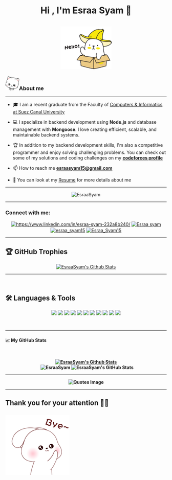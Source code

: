 <h1 align="center">Hi , I'm Esraa Syam 🖤
</br> </br><img align = "center" src="https://github.com/EsraaSyam/EsraaSyam/blob/main/stickers/hi-hello.gif" width="160"> </h1>


 ### <img  src="https://github.com/EsraaSyam/EsraaSyam/blob/main/stickers/toofio-pays.gif" width="8.5%">About me


---

<!-- <p align="center">
  <a href="https://github.com/DenverCoder1/readme-typing-svg"><img src="https://readme-typing-svg.demolab.com?font=Fira+Code&size=23&pause=1000&color=FFBBD3&background=86FFB400&center=true&vCenter=true&random=false&width=435&lines=Computer+Science+Student;Competitive+Programmer;Software+Engineer;Backend+Developer"></a>
</p> -->

-  🎓 I am a recent graduate from the Faculty of [Computers & Informatics at Suez Canal University](http://suez.edu.eg/ar/?page_id=7325&lang=en)

- 💻 I specialize in backend development using **Node.js** and database management with **Mongoose**. I love creating efficient, scalable, and maintainable backend systems.

- 🏆 In addition to my backend development skills, I'm also a competitive programmer and enjoy solving challenging problems. You can check out some of my solutions and coding challenges on my **[codeforces profile](https://codeforces.com/profile/Sira)**

- 📫 How to reach me **esraasyam15@gmail.com**

- 🔭 You can look at my [Resume](https://drive.google.com/file/d/1A75DH8U7XbNA0qV8YROoKriDguV9F3X3/view?usp=sharing) for more details about me 

---

<p align="center"> <img src="https://komarev.com/ghpvc/?username=EsraaSyam&label=Profile%20views&color=0e75b6&style=flat" alt="EsraaSyam" height=25px, width=160px/> 
</p>

---

<h3 align="left"> Connect with me:</h3>
<p align="center">
<a href="https://www.linkedin.com/in/esraa-syam-232a8b240/" target="blank"><img align="center" src="https://raw.githubusercontent.com/rahuldkjain/github-profile-readme-generator/master/src/images/icons/Social/linked-in-alt.svg" alt="https://www.linkedin.com/in/esraa-syam-232a8b240/" height="30" width="60" /></a>
<a href="https://www.hackerrank.com/UGS_141198" target="blank"><img align="center" src="https://raw.githubusercontent.com/rahuldkjain/github-profile-readme-generator/master/src/images/icons/Social/hackerrank.svg" alt="Esraa syam" height="30" width="60" /></a>
<a href="https://codeforces.com/profile/esraa_syam15" target="blank"><img align="center" src="https://raw.githubusercontent.com/rahuldkjain/github-profile-readme-generator/master/src/images/icons/Social/codeforces.svg" alt="esraa_syam15" height="30" width="30" /></a>
<a href="https://leetcode.com/Esraa_Syam15/" target="blank"><img align="center" src="https://raw.githubusercontent.com/rahuldkjain/github-profile-readme-generator/master/src/images/icons/Social/leet-code.svg" alt="Esraa_Syam15" height="30" width="80" /></a>
<!-- <img align="right" src="https://github.com/EsraaSyam/EsraaSyam/blob/main/quack-quack-dance.gif" width = "180"/>  -->

---
  ## 🏆 GitHub Trophies
<p align="center">
    <a href="https://github.com/anuraghazra/github-readme-stats"><img alt="EsraaSyam's Github Stats" src="https://github-profile-trophy.vercel.app/?username=EsraaSyam&theme=radical&no-frame=false&no-bg=true&margin-w=4" height="250px"/></a>

---

<!---languages & Tools text --->

<div>&nbsp;</div>
<h2 align="left">🛠️ Languages & Tools</h2></p>
<div align="center">

<!--- language icons --->

<img height="50"  src="https://user-images.githubusercontent.com/25181517/192108372-f71d70ac-7ae6-4c0d-8395-51d8870c2ef0.png" />
<img height="50" src="https://user-images.githubusercontent.com/25181517/192108374-8da61ba1-99ec-41d7-80b8-fb2f7c0a4948.png" />
<img height="50" src="https://user-images.githubusercontent.com/25181517/192108889-232b3431-a585-4b36-a62d-9078bd3641d9.png" />
<img height="50" src="https://user-images.githubusercontent.com/25181517/192108890-200809d1-439c-4e23-90d3-b090cf9a4eea.png" />
<img height="50" src="https://user-images.githubusercontent.com/25181517/192108891-d86b6220-e232-423a-bf5f-90903e6887c3.png" />

<img height="50" src="https://user-images.githubusercontent.com/25181517/192109061-e138ca71-337c-4019-8d42-4792fdaa7128.png" />
<img height="50" src="https://user-images.githubusercontent.com/25181517/117447155-6a868a00-af3d-11eb-9cfe-245df15c9f3f.png" />

<img height="50" src="https://user-images.githubusercontent.com/25181517/121401671-49102800-c959-11eb-9f6f-74d49a5e1774.png" />
<img height="50" src="https://user-images.githubusercontent.com/25181517/183568594-85e280a7-0d7e-4d1a-9028-c8c2209e073c.png" />
<img height="50" src="https://user-images.githubusercontent.com/25181517/192106073-90fffafe-3562-4ff9-a37e-c77a2da0ff58.png" />
<img height="50" src="https://user-images.githubusercontent.com/25181517/186884153-99edc188-e4aa-4c84-91b0-e2df260ebc33.png" />
  
&nbsp;
  </div>
  
<!--- Languages & Tools End --->

---

<!--- GitHub Stats --->
<h4 align="left">📈 My GitHub Stats</42></p>
  <br/>
  <p align="center">
    <a href="https://github.com/anuraghazra/github-readme-stats"><img alt="EsraaSyam's Github Stats" src="https://github-readme-stats.vercel.app/api?username=EsraaSyam&theme=chartreuse-dark&show_icons=true&hide_border=true&count_private=true" height="192px"/></a>
<br/>
  &nbsp;
	  <img src="https://github-readme-streak-stats.herokuapp.com/?user=EsraaSyam&theme=chartreuse-dark&hide_border=true" alt="EsraaSyam" height="192px"/>
	  <img src="https://github-readme-stats.vercel.app/api/top-langs/?username=EsraaSyam&theme=chartreuse-dark&show_icons=true&hide_border=true&layout=compact" alt="EsraaSyam's GitHub Stats" alt="EsraaSyam" height="192px"/>
  <br/>

---

<p align="center">
  <img src="https://quotes-github-readme.vercel.app/api?type=horizontal&theme=chartreuse-dark&show_icons=true&hide_border=true&layout=compact&animation=default&align=center" alt="Quotes Image">
</p>



---


<h2> Thank you for your attention 🙏🏻 </br> </br>  <img align="center" src="https://github.com/EsraaSyam/EsraaSyam/blob/main/stickers/Bye.gif" width = "200"/> </h2>


													     
													     
